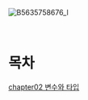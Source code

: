 ![B5635758676_l](https://user-images.githubusercontent.com/80089860/155275060-4375ab8c-15a0-427c-ae67-1c860234c3cf.jpg)

<br>

# 목차

[chapter02 변수와 타입](https://github.com/Jinuk93/TIL/blob/master/Java/Hon_Gong_Java/Chapter02%20%EB%B3%80%EC%88%98%EC%99%80%ED%83%80%EC%9E%85.md)
